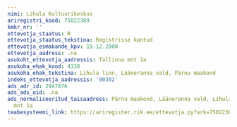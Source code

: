 ```yaml
---
nimi: Lihula Kultuurikeskus
ariregistri_kood: 75022389
kmkr_nr: ''
ettevotja_staatus: R
ettevotja_staatus_tekstina: Registrisse kantud
ettevotja_esmakande_kpv: 19.12.2000
ettevotja_aadress: .na
asukoht_ettevotja_aadressis: Tallinna mnt 1a
asukoha_ehak_kood: 4330
asukoha_ehak_tekstina: Lihula linn, Lääneranna vald, Pärnu maakond
indeks_ettevotja_aadressis: '90302'
ads_adr_id: 2947876
ads_ads_oid: .na
ads_normaliseeritud_taisaadress: Pärnu maakond, Lääneranna vald, Lihula linn, Tallinna
  mnt 1a
teabesysteemi_link: https://ariregister.rik.ee/ettevotja.py?ark=75022389&ref=rekvisiidid
---
```

